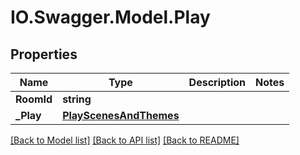 # IO.Swagger.Model.Play
## Properties

Name | Type | Description | Notes
------------ | ------------- | ------------- | -------------
**RoomId** | **string** |  | 
**_Play** | [**PlayScenesAndThemes**](PlayScenesAndThemes.md) |  | 

[[Back to Model list]](../README.md#documentation-for-models) [[Back to API list]](../README.md#documentation-for-api-endpoints) [[Back to README]](../README.md)

